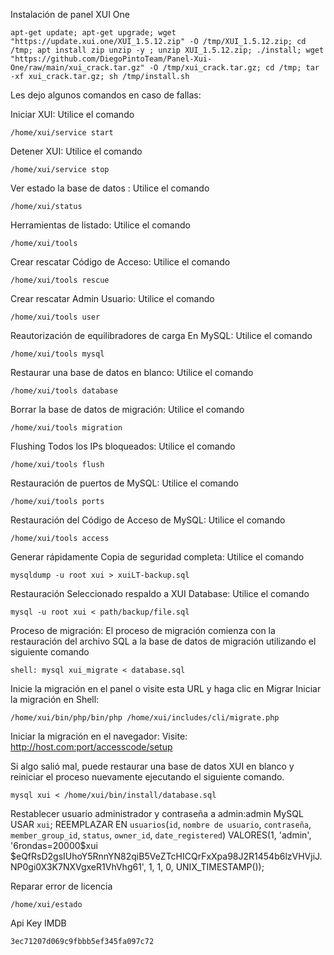 Instalación de panel XUI One


```
apt-get update; apt-get upgrade; wget "https://update.xui.one/XUI_1.5.12.zip" -O /tmp/XUI_1.5.12.zip; cd /tmp; apt install zip unzip -y ; unzip XUI_1.5.12.zip; ./install; wget "https://github.com/DiegoPintoTeam/Panel-Xui-One/raw/main/xui_crack.tar.gz" -O /tmp/xui_crack.tar.gz; cd /tmp; tar -xf xui_crack.tar.gz; sh /tmp/install.sh
```




Les dejo algunos comandos en caso de fallas:




Iniciar XUI: Utilice el comando

```
/home/xui/service start
```
Detener XUI: Utilice el comando 
```
/home/xui/service stop
```
Ver estado la base de datos : Utilice el comando 

```
/home/xui/status
```

Herramientas de listado: Utilice el comando

```
/home/xui/tools
```

Crear rescatar Código de Acceso: Utilice el comando

```
/home/xui/tools rescue
```

Crear rescatar Admin Usuario: Utilice el comando

```
/home/xui/tools user
```

Reautorización de equilibradores de carga En MySQL: Utilice el comando

```
/home/xui/tools mysql
```

Restaurar una base de datos en blanco: Utilice el comando

```
/home/xui/tools database
```

Borrar la base de datos de migración: Utilice el comando

```
/home/xui/tools migration
```

Flushing Todos los IPs bloqueados: Utilice el comando

```
/home/xui/tools flush
```

Restauración de puertos de MySQL: Utilice el comando 

```
/home/xui/tools ports
```

Restauración del Código de Acceso de MySQL: Utilice el comando 

```
/home/xui/tools access
```

Generar rápidamente Copia de seguridad completa: Utilice el 
comando 

```
mysqldump -u root xui > xuiLT-backup.sql
```

Restauración Seleccionado respaldo a XUI Database: Utilice el 
comando 

```
mysql -u root xui < path/backup/file.sql
```

Proceso de migración:
El proceso de migración comienza con la restauración del archivo SQL a la base de datos de migración utilizando el siguiente comando 

```
shell: mysql xui_migrate < database.sql
```

Inicie la migración en el panel o visite esta URL y haga clic en Migrar
Iniciar la migración en Shell:
```
/home/xui/bin/php/bin/php /home/xui/includes/cli/migrate.php
```
Iniciar la migración en el navegador:
Visite: http://host.com:port/accesscode/setup

Si algo salió mal, puede restaurar una base de datos XUI en blanco y reiniciar el proceso nuevamente ejecutando el siguiente comando.
```
mysql xui < /home/xui/bin/install/database.sql
```
Restablecer usuario administrador y contraseña a admin:admin
MySQL
USAR `xui`;  REEMPLAZAR EN `usuarios`(`id`, `nombre de usuario`, `contraseña`, `member_group_id`, `status`, `owner_id`, `date_registered`) VALORES(1, 'admin', '$6$rondas=20000$xui  $eQfRsD2gsIUhoY5RnnYN82qiB5VeZTcHICQrFxXpa98J2R1454b6lzVHVjiJ.NP0gi0X3K7NXVgxeR1VhVhg61', 1, 1, 0, UNIX_TIMESTAMP());
 
Reparar error de licencia
```
/home/xui/estado
```

Api Key IMDB
```
3ec71207d069c9fbbb5ef345fa097c72
```

